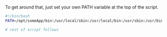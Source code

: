 To get around that, just set your own PATH variable at the top of the script. 
```bash
#!/bin/bash
PATH=/opt/someApp/bin:/usr/local/sbin:/usr/local/bin:/usr/sbin:/usr/bin:/sbin:/bin

# rest of script follows
```
